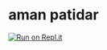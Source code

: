 # aman patidar
[![Run on Repl.it](https://repl.it/badge/github/Aman-17-96/aman)](https://repl.it/github/Aman-17-96/aman)